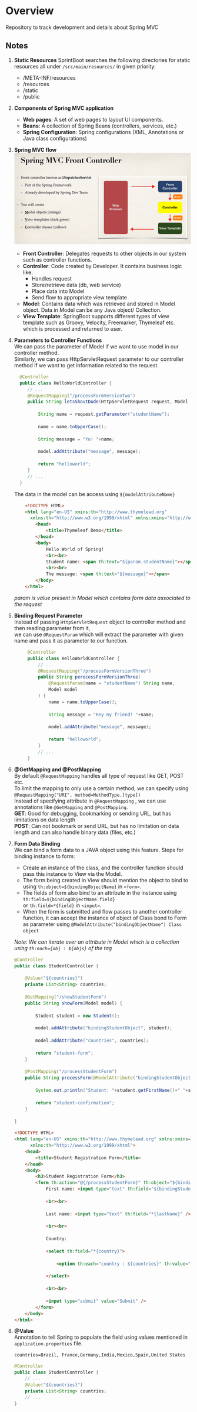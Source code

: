 # Overview

Repository to track development and details about Spring MVC

## Notes

1. **Static Resources**
   SprintBoot searches the following directories for static resources all under ```/src/main/resources/``` in given priority: <br>
    - /META-INF/resources
    - /resources
    - /static
    - /public
2. **Components of Spring MVC application**
    - **Web pages**: A set of web pages to layout UI components.
    - **Beans**: A collection of Spring Beans (controllers, services, etc.)
    - **Spring Configuration**: Spring configurations (XML, Annotations or Java class configurations)
3. **Spring MVC flow**
   ![Spring MVC Flow](./img/springMVCFlow.png "Spring MVC Flow")
    - **Front Controller**: Delegates requests to other objects in our system such as controller functions.
    - **Controller**: Code created by Developer. It contains business logic like:
      - Handles request
      - Store/retrieve data (db, web service)
      - Place data into Model
      - Send flow to appropriate view template
    - **Model**: Contains data which was retrieved and stored in Model object. Data in Model can be any Java object/ Collection.
    - **View Template**: SpringBoot supports different types of view template such as Groovy, Velocity, Freemarker, Thymeleaf etc. 
    which is processed and returned to user.
4. **Parameters to Controller Functions**  
   We can pass the parameter of Model if we want to use model in our controller method.  
   Similarly, we can pass HttpServletRequest parameter to our controller method if we want to get information related to the request.
   ```java
     @Controller
     public class HelloWorldController {
        // ...
        @RequestMapping("/processFormVersionTwo")
        public String letsShoutDude(HttpServletRequest request, Model model){

            String name = request.getParameter("studentName");

            name = name.toUpperCase();

            String message = "Yo! "+name;

            model.addAttribute("message", message);

            return "helloworld";
        }
        // ...
     }
   ```
   The data in the model can be access using ```${modelAttributeName}```  
   ```html
       <!DOCTYPE HTML>
       <html lang="en-US" xmins:th="http://www.thymelead.org"
         xmlns:th="http://www.w3.org/1999/xhtml" xmlns:xmins="http://www.w3.org/1999/xhtml">
           <head>
               <title>Thymeleaf Demo</title>
           </head>
           <body>
               Hello World of Spring!
               <br><br>
               Student name: <span th:text="${param.studentName}"></span>
               <br><br>
               The message: <span th:text="${message}"></span>
           </body>
       </html>
    ```
   *param is value present in Model which contains form data associated to the request*
5. **Binding Request Parameter**  
   Instead of passing ```HttpServletRequest``` object to controller method and then reading parameter from it,  
   we can use ```@RequestParam``` which will extract the parameter with given name and pass it as parameter to our function.  
   ```java
        @Controller
        public class HelloWorldController {
            // ...
            @RequestMapping("/processFormVersionThree")
            public String perocessFormVersionThree(
                @RequestParam(name = "studentName") String name,
                Model model
            ) {
                name = name.toUpperCase();

                String message = "Hey my friend! "+name;

                model.addAttribute("message", message);

                return "helloworld";
            }
            // ...
        }
   ```
6. **@GetMapping and @PostMapping**  
   By default ```@RequestMapping``` handles all type of request like GET, POST etc.  
   To limit the mapping to only use a certain method, we can specify using ```@RequestMapping("URI", method=MethodType.[type])```  
   Instead of specifying attribute in ```@RequestMapping``` , we can use annotations like ```@GetMapping``` and ```@PostMapping```.  
   **GET**: Good for debugging, bookmarking or sending URL, but has limitations on data length  
   **POST**: Can not bookmark or send URL, but has no limitation on data length and can also handle binary data (files, etc.)  
7. **Form Data Binding**  
   We can bind a form data to a JAVA object using this feature. Steps for binding instance to form:  
   - Create an instance of the class, and the controller function should pass this instance to View via the Model.    
   - The form being created in View should mention the object to bind to using ```th:object=${bindingObjectName}``` in ```<form>```.  
   - The fields of form also bind to an attribute in the instance using ```th:field=${bindingObjectName.field}```  
     or ```th:field=*{field}``` in ```<input>```.
   - When the form is submitted and flow passes to another controller function, it can accept the instance of object of 
     Class bond to Form as parameter using ```@ModelAttribute("bindingObjectName") Class object```  

   *Note: We can iterate over an attribute in Model which is a collection using ```th:each={obj : ${objs}``` of the tag*
   ```java
   @Controller
   public class StudentController {
   
       @Value("${countries}")
       private List<String> countries;
   
       @GetMapping("/showStudentForm")
       public String showForm(Model model) {
   
           Student student = new Student();
   
           model.addAttribute("bindingStudentObject", student);
   
           model.addAttribute("countries", countries);
   
           return "student-form";
       }
   
       @PostMapping("/processStudentForm")
       public String processForm(@ModelAttribute("bindingStudentObject") Student student) {
   
           System.out.println("Student: "+student.getFirstName()+" "+student.getLastName());
   
           return "student-confirmation";
       }
   
   }
   ```
   ```html
   <!DOCTYPE HTML>
   <html lang="en-US" xmins:th="http://www.thymelead.org" xmlns:xmins="http://www.w3.org/1999/xhtml"
         xmlns:th="http://www.w3.org/1999/xhtml">
       <head>
           <title>Student Registration Form</title>
       </head>
       <body>
           <h3>Student Registration Form</h3>
           <form th:action="@{/processStudentForm}" th:object="${bindingStudentObject}" method="POST">
               First name: <input type="text" th:field="${bindingStudentObject.firstName}" />
   
               <br><br>
   
               Last name: <input type="text" th:field="*{lastName}" />
   
               <br><br>
   
               Country:
   
               <select th:field="*{country}">
   
                   <option th:each="country : ${countries}" th:value="${country}" th:text="${country}"></option>
   
               </select>
   
               <br><br>
   
               <input type="submit" value="Submit" />
           </form>
       </body>
   </html>
   ```
8. **@Value**  
   Annotation to tell Spring to populate the field using values mentioned in ```application.properties``` file.  
   ```properties
   countries=Brazil, France,Germany,India,Mexico,Spain,United States
   ```
   ```java
   @Controller
   public class StudentController {
       // ...
       @Value("${countries}")
       private List<String> countries;
       // ...
   } 
   ```